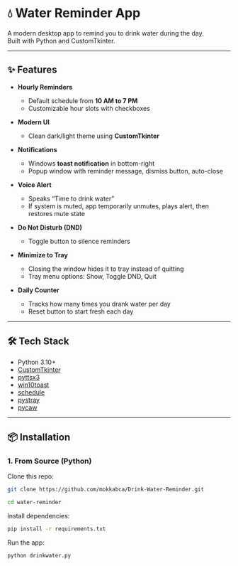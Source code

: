 # 💧 Water Reminder App  

A modern desktop app to remind you to drink water during the day.  
Built with Python and CustomTkinter.  

---

## ✨ Features  

- **Hourly Reminders**  
  - Default schedule from **10 AM to 7 PM**  
  - Customizable hour slots with checkboxes  

- **Modern UI**  
  - Clean dark/light theme using **CustomTkinter**  

- **Notifications**  
  - Windows **toast notification** in bottom-right  
  - Popup window with reminder message, dismiss button, auto-close  

- **Voice Alert**  
  - Speaks “Time to drink water”  
  - If system is muted, app temporarily unmutes, plays alert, then restores mute state  

- **Do Not Disturb (DND)**  
  - Toggle button to silence reminders  

- **Minimize to Tray**  
  - Closing the window hides it to tray instead of quitting  
  - Tray menu options: Show, Toggle DND, Quit  

- **Daily Counter**  
  - Tracks how many times you drank water per day  
  - Reset button to start fresh each day  

---

## 🛠 Tech Stack  

- Python 3.10+  
- [CustomTkinter](https://github.com/TomSchimansky/CustomTkinter)  
- [pyttsx3](https://pypi.org/project/pyttsx3/)  
- [win10toast](https://pypi.org/project/win10toast/)  
- [schedule](https://pypi.org/project/schedule/)  
- [pystray](https://pypi.org/project/pystray/)  
- [pycaw](https://github.com/AndreMiras/pycaw)  

---

## 📦 Installation  

### 1. From Source (Python)  

Clone this repo:
```bash
git clone https://github.com/mokkabca/Drink-Water-Reminder.git

cd water-reminder
```

Install dependencies:
```bash
pip install -r requirements.txt
```

Run the app:
```bash
python drinkwater.py
```

